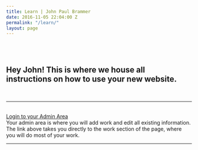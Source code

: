 ```yaml
---
title: Learn | John Paul Brammer
date: 2016-11-05 22:04:00 Z
permalink: "/learn/"
layout: page
---
```


<div class="skinny-row" markdown="1">
<br><br>

<h2>
Hey John! This is where we house all instructions on how to use your new website.
</h2>
<br>
<hr>
<br>
<a href="https://manage.siteleaf.com/sites/581e54fce2771c33c3a5a45e/collections/work" target="_blank">Login to your Admin Area</a>
<br>
Your admin area is where you will add work and edit all existing information. The link above takes you directly to the work section of the page, where you will do most of your work.

<br>
<hr>
<br>

</div>